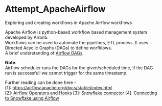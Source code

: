 # Attempt_ApacheAirflow
Exploring and creating workflows in Apache Airflow workflows

Apache Airflow is python-based workflow based management system developed by Airbnb.<br>
Workflows can be used to automate the pipelines, ETL process. It uses Directed Acyclic Graphs (DAGs) to define worfklows.<br>
A brief understanding of [Airflow DAGs](https://www.astronomer.io/guides/dags/).

**Note**:<br>
Airflow scheduler runs the DAGs for the given/scheduled time, if the DAG run is successfull we cannot trigger for the same timestamp.

Further reading can be done here - <br>
[1]: https://airflow.apache.org/docs/stable/index.html <br>
[2]: [Airflow Operators and Hooks](https://github.com/lowks/Airflow/blob/master/docs/tutorial.rst)
[3]: [Snowflake connector](https://docs.snowflake.net/manuals/user-guide/python-connector.html)
[4]: [Connecting to Snowflake using Airflow](https://itnext.io/connect-apache-airflow-to-snowflake-data-warehouse-37936a9edfa1)
